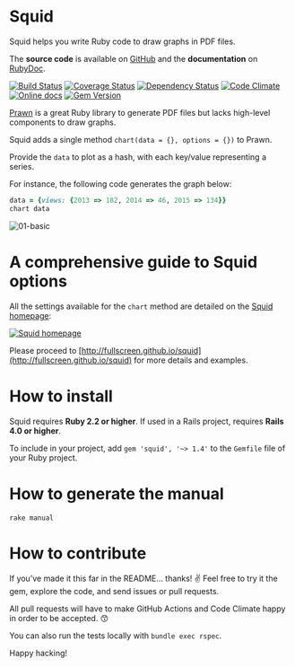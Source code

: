 Squid
=====

Squid helps you write Ruby code to draw graphs in PDF files.

The **source code** is available on [GitHub](https://github.com/Fullscreen/squid) and the **documentation** on [RubyDoc](http://www.rubydoc.info/github/Fullscreen/squid/master/Squid/Interface).

[![Build Status](https://github.com/nullscreen/squid/actions/workflows/ci.yml/badge.svg)](https://github.com/nullscreen/squid/actions)
[![Coverage Status](http://img.shields.io/coveralls/Fullscreen/squid/master.svg)](https://coveralls.io/r/Fullscreen/squid)
[![Dependency Status](http://img.shields.io/gemnasium/Fullscreen/squid.svg)](https://gemnasium.com/Fullscreen/squid)
[![Code Climate](http://img.shields.io/codeclimate/github/Fullscreen/squid.svg)](https://codeclimate.com/github/Fullscreen/squid)
[![Online docs](http://img.shields.io/badge/docs-✓-green.svg)](http://www.rubydoc.info/github/Fullscreen/squid/master/Squid/Interface)
[![Gem Version](http://img.shields.io/gem/v/squid.svg)](http://rubygems.org/gems/squid)

[Prawn](http://prawnpdf.org) is a great Ruby library to generate PDF files
but lacks high-level components to draw graphs.

Squid adds a single method `chart(data = {}, options = {})` to Prawn.

Provide the `data` to plot as a hash, with each key/value representing a series.

For instance, the following code generates the graph below:

```ruby
data = {views: {2013 => 182, 2014 => 46, 2015 => 134}}
chart data
```

![01-basic](https://raw.githubusercontent.com/fullscreen/squid/master/examples/readme.png "chart(data)")

A comprehensive guide to Squid options
======================================

All the settings available for the `chart` method are detailed on the [Squid homepage](http://fullscreen.github.io/squid):

[![Squid homepage](https://cloud.githubusercontent.com/assets/7408595/9561009/3a333b1c-4de8-11e5-9eeb-0c45649e41b7.png)](http://fullscreen.github.io/squid)

Please proceed to [http://fullscreen.github.io/squid](http://fullscreen.github.io/squid) for more details and examples.

How to install
==============

Squid requires **Ruby 2.2 or higher**.
If used in a Rails project, requires **Rails 4.0 or higher**.

To include in your project, add `gem 'squid', '~> 1.4'` to the `Gemfile` file of your Ruby project.

How to generate the manual
==========================

`rake manual`

How to contribute
=================

If you’ve made it this far in the README… thanks! :v:
Feel free to try it the gem, explore the code, and send issues or pull requests.

All pull requests will have to make GitHub Actions and Code Climate happy in order to be accepted. :kissing_smiling_eyes:

You can also run the tests locally with `bundle exec rspec`.

Happy hacking!
